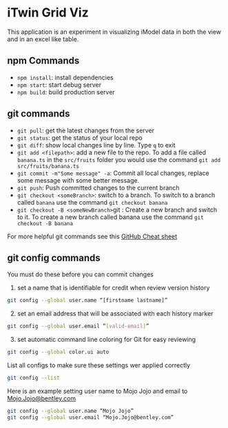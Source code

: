 # iTwin Grid Viz

This application is an experiment in visualizing iModel data in both the view and in an excel like table.

## npm Commands

- `npm install`: install dependencies
- `npm start`: start debug server
- `npm build`: build production server

## git commands

- `git pull`: get the latest changes from the server
- `git status`: get the status of your local repo
- `git diff`: show local changes line by line. Type `q` to exit
- `git add <filepath>`: add a new file to the repo. To add a file called `banana.ts` in the `src/fruits` folder you would use the command `git add src/fruits/banana.ts`
- `git commit -m"Some message" -a`: Commit all local changes, replace some message with some better message.
- `git push`: Push committed changes to the current branch
- `git checkout <someBranch>`: switch to a branch. To switch to a branch called `banana` use the command `git checkout banana`
- `git checkout -B <someNewBranch>`git : Create a new branch and switch to it. To create a new branch called banana use the command `git checkout -B banana`

For more helpful git commands see this [GitHub Cheat sheet](https://education.github.com/git-cheat-sheet-education.pdf)

## git config commands

You must do these before you can commit changes

1. set a name that is identifiable for credit when review version history

```bash
git config --global user.name “[firstname lastname]”
```

2. set an email address that will be associated with each history marker

```bash
git config --global user.email “[valid-email]”
```

3. set automatic command line coloring for Git for easy reviewing

```bash
git config --global color.ui auto
```

List all configs to make sure these settings wer applied correctly

```bash
git config --list
```

Here is an example setting user name to Mojo Jojo and email to Mojo.Jojo@bentley.com

```bash
git config --global user.name “Mojo Jojo”
git config --global user.email “Mojo.Jojo@bentley.com”
```

